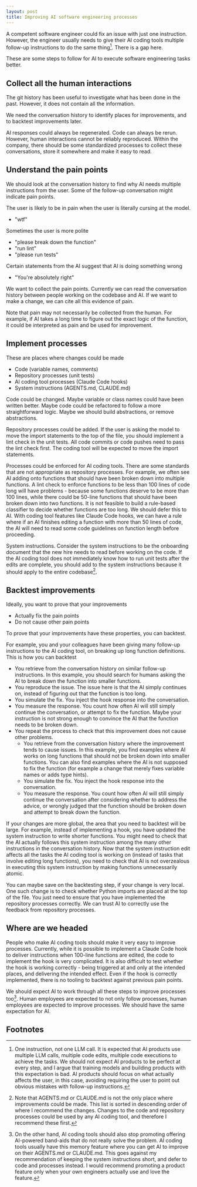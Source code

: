 ```yaml
---
layout: post
title: Improving AI software engineering processes
---
```

A competent software engineer could fix an issue with just one instruction. However, the engineer usually needs to give their AI coding tools multiple follow-up instructions to do the same thing[^counting-instructions]. There is a gap here.

These are some steps to follow for AI to execute software engineering tasks better.

[^counting-instructions]: One instruction, not one LLM call. It is expected that AI products use multiple LLM calls, multiple code edits, multiple code executions to achieve the tasks. We should not expect AI products to be perfect at every step, and I argue that training models and building products with this expectation is bad. AI products should focus on what actually affects the user, in this case, avoiding requiring the user to point out obvious mistakes with follow-up instructions. 


## Collect all the human interactions

The git history has been useful to investigate what has been done in the past. However, it does not contain all the information.

We need the conversation history to identify places for improvements, and to backtest improvements later.

AI responses could always be regenerated. Code can always be rerun. However, human interactions cannot be reliably reproduced. Within the company, there should be some standardized processes to collect these conversations, store it somewhere and make it easy to read.



## Understand the pain points

We should look at the conversation history to find why AI needs multiple instructions from the user. Some of the follow-up conversation might indicate pain points.

The user is likely to be in pain when the user is literally cursing at the model.
 - "wtf"

Sometimes the user is more polite
 - "please break down the function"
 - "run lint"
 - "please run tests"

Certain statements from the AI suggest that AI is doing something wrong
- "You're absolutely right"

We want to collect the pain points. Currently we can read the conversation history between people working on the codebase and AI. If we want to make a change, we can cite all this evidence of pain.

Note that pain may not necessarily be collected from the human. For example, if AI takes a long time to figure out the exact logic of the function, it could be interpreted as pain and be used for improvement.



## Implement processes

These are places where changes could be made

- Code (variable names, comments)
- Repository processes (unit tests)
- AI coding tool processes (Claude Code hooks)
- System instructions (AGENTS.md, CLAUDE.md)

Code could be changed. Maybe variable or class names could have been written better. Maybe code could be refactored to follow a more straightforward logic. Maybe we should build abstractions, or remove abstractions.

Repository processes could be added. If the user is asking the model to move the import statements to the top of the file, you should implement a lint check in the unit tests. All code commits or code pushes need to pass the lint check first. The coding tool will be expected to move the import statements.

Processes could be enforced for AI coding tools. There are some standards that are not appropriate as repository processes. For example, we often see AI adding onto functions that should have been broken down into multiple functions. A lint check to enforce functions to be less than 100 lines of code long will have problems - because some functions deserve to be more than 100 lines, while there could be 50-line functions that should have been broken down into two functions. It is not feasible to build a rule-based classifier to decide whether functions are too long. We should defer this to AI. With coding tool features like Claude Code hooks, we can have a rule where if an AI finishes editing a function with more than 50 lines of code, the AI will need to read some code guidelines on function length before proceeding.

System instructions. Consider the system instructions to be the onboarding document that the new hire needs to read before working on the code. If the AI coding tool does not immediately know how to run unit tests after the edits are complete, you should add to the system instructions because it should apply to the entire codebase[^system-instructions].

[^system-instructions]: Note that AGENTS.md or CLAUDE.md is not the only place where improvements could be made. This list is sorted in descending order of where I recommend the changes. Changes to the code and repository processes could be used by any AI coding tool, and therefore I recommend these first.



## Backtest improvements

Ideally, you want to prove that your improvements
- Actually fix the pain points
- Do not cause other pain points

To prove that your improvements have these properties, you can backtest.

For example, you and your colleagues have been giving many follow-up instructions to the AI coding tool, on breaking up long function definitions. This is how you can backtest

- You retrieve from the conversation history on similar follow-up instructions. In this example, you should search for humans asking the AI to break down the function into smaller functions.
- You reproduce the issue. The issue here is that the AI simply continues on, instead of figuring out that the function is too long.
- You simulate the fix. You inject the hook response into the conversation.
- You measure the response. You count how often AI will still simply continue the conversation, or attempt to fix the function. Maybe your instruction is not strong enough to convince the AI that the function needs to be broken down.
- You repeat the process to check that this improvement does not cause other problems.
	- You retrieve from the conversation history where the improvement tends to cause issues. In this example, you find examples where AI works on long functions that should not be broken down into smaller functions. You can also find examples where the AI is not supposed to fix the function (for example a change that merely fixes variable names or adds type hints).
	- You simulate the fix. You inject the hook response into the conversation.
	- You measure the response. You count how often AI will still simply continue the conversation after considering whether to address the advice, or wrongly judged that the function should be broken down and attempt to break down the function.

If your changes are more global, the area that you need to backtest will be large. For example, instead of implementing a hook, you have updated the system instruction to write shorter functions. You might need to check that the AI actually follows this system instruction among the many other instructions in the conversation history. Now that the system instruction edit affects all the tasks the AI coding tool is working on (instead of tasks that involve editing long functions), you need to check that AI is not overzealous in executing this system instruction by making functions unnecessarily atomic.

You can maybe save on the backtesting step, if your change is very local. One such change is to check whether Python imports are placed at the top of the file. You just need to ensure that you have implemented the repository processes correctly. We can trust AI to correctly use the feedback from repository processes.



## Where are we headed

People who make AI coding tools should make it very easy to improve processes. Currently, while it is possible to implement a Claude Code hook to deliver instructions when 100-line functions are edited, the code to implement the hook is very complicated. It is also difficult to test whether the hook is working correctly - being triggered at and only at the intended places, and delivering the intended effect. Even if the hook is correctly implemented, there is no tooling to backtest against previous pain points.

We should expect AI to work through all these steps to improve processes too[^memory-feature]. Human employees are expected to not only follow processes, human employees are expected to improve processes. We should have the same expectation for AI.


[^memory-feature]: On the other hand, AI coding tools should also stop promoting offering AI-powered band-aids that do not really solve the problem. AI coding tools usually have this memory feature where you can get AI to improve on their AGENTS.md or CLAUDE.md. This goes against my recommendation of keeping the system instructions short, and defer to code and processes instead. I would recommend promoting a product feature only when your own engineers actually use and love the feature.



## Footnotes



